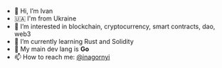 - 👋 Hi, I’m Ivan
- 🇺🇦 I'm from Ukraine
- 👀 I’m interested in blockchain, cryptocurrency, smart contracts, dao, web3
- 🧠 I’m currently learning Rust and Solidity
- 🦾 My main dev lang is **Go**
- 📫 How to reach me: [@inagornyi](https://twitter.com/inagornyi)
